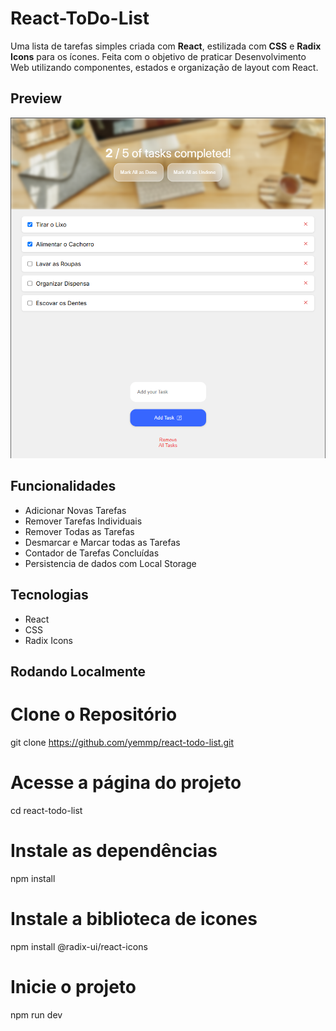 # React-ToDo-List

Uma lista de tarefas simples criada com **React**, estilizada com **CSS** e **Radix Icons** para os ícones.
Feita com o objetivo de praticar Desenvolvimento Web utilizando componentes, estados e organização de layout com React.

## Preview

![Preview do App](public\screenshot.png)

## Funcionalidades

- Adicionar Novas Tarefas
- Remover Tarefas Individuais
- Remover Todas as Tarefas
- Desmarcar e Marcar todas as Tarefas
- Contador de Tarefas Concluídas
- Persistencia de dados com Local Storage

## Tecnologias

- React
- CSS
- Radix Icons

## Rodando Localmente

# Clone o Repositório

git clone https://github.com/yemmp/react-todo-list.git

# Acesse a página do projeto

cd react-todo-list

# Instale as dependências

npm install

# Instale a biblioteca de icones

npm install @radix-ui/react-icons

# Inicie o projeto

npm run dev
